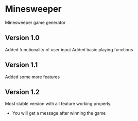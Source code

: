 # Minesweeper
Minesweeper game generator

Version 1.0
-----------

Added functionality of user input 
Added basic playing functions

Version 1.1
-----------

Added some more features

Version 1.2
-----------

Most stable version with all feature working properly.

+ You will get a message after winning the game
